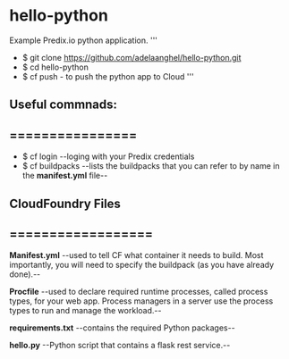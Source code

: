 hello-python
============

Example Predix.io python application.
'''
  - $ git clone https://github.com/adelaanghel/hello-python.git
  - $ cd hello-python
  - $ cf push      - to push the python app to Cloud
'''

## Useful commnads:
## ================
- $ cf login        --loging with your Predix credentials
- $ cf buildpacks   --lists the buildpacks that you can refer to by name in the **manifest.yml** file--

## CloudFoundry Files
## ==================
**Manifest.yml**
--used to tell CF what container it needs to build. Most importantly, you will need to specify the buildpack (as you have already done).--

**Procfile**
--used to declare required runtime processes, called process types, for your web app. Process managers in a server use the process types to run and manage the workload.--

**requirements.txt**
--contains the required Python packages--

**hello.py**
--Python script that contains a flask rest service.--
